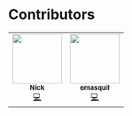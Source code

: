 # Contributors

<!-- ALL-CONTRIBUTORS-LIST:START - Do not remove or modify this section -->
<!-- prettier-ignore-start -->
<!-- markdownlint-disable -->
<table>
  <tr>
    <td align="center"><a href="https://github.com/Nyecarr"><img src="https://avatars.githubusercontent.com/u/4693255?v=4?s=100" width="100px;" alt=""/><br /><sub><b>Nick</b></sub></a><br /><a href="https://github.com/microsoft/graspologic/commits?author=Nyecarr" title="Code">💻</a></td>
    <td align="center"><a href="http://emasquil.github.io"><img src="https://avatars.githubusercontent.com/u/29291336?v=4?s=100" width="100px;" alt=""/><br /><sub><b>emasquil</b></sub></a><br /><a href="https://github.com/microsoft/graspologic/commits?author=emasquil" title="Code">💻</a></td>
  </tr>
</table>

<!-- markdownlint-restore -->
<!-- prettier-ignore-end -->

<!-- ALL-CONTRIBUTORS-LIST:END -->

